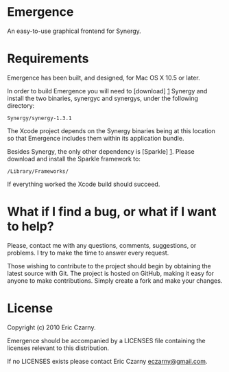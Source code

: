 # Emergence

An easy-to-use graphical frontend for Synergy.

# Requirements

Emergence has been built, and designed, for Mac OS X 10.5 or later.

In  order to build Emergence you will need to [download] [1] Synergy and install
the two binaries, synergyc and synergys, under the following directory:

    Synergy/synergy-1.3.1

The Xcode project depends on the Synergy binaries being at this location so that
Emergence includes them within its application bundle.

Besides Synergy, the only other dependency is [Sparkle] [1]. Please download and
install the Sparkle framework to:

    /Library/Frameworks/

If everything worked the Xcode build should succeed.

# What if I find a bug, or what if I want to help?

Please, contact me with any questions, comments, suggestions, or problems. I try
to  make the time to answer every request.

Those  wishing to contribute to the project should begin by obtaining the latest
source  with  Git. The project is hosted on GitHub, making it easy for anyone to
make contributions. Simply create a fork and make your changes.

# License

Copyright (c) 2010 Eric Czarny.

Emergence  should  be  accompanied  by  a  LICENSES file containing the licenses
relevant to this distribution.

If no LICENSES exists please contact Eric Czarny <eczarny@gmail.com>.

[1]: http://sourceforge.net/projects/synergy2/files/Binaries
[2]: http://sparkle.andymatuschak.org/
